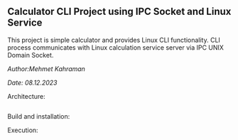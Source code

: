 ## Calculator CLI Project using IPC Socket and Linux Service

This project is simple calculator and provides Linux CLI functionality. CLI process communicates with Linux calculation service server via IPC UNIX Domain Socket.

*Author:Mehmet Kahraman*

*Date: 08.12.2023*

Architecture:

![]()

Build and installation:

Execution: